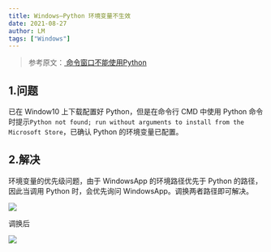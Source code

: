 ```yaml
---
title: Windows—Python 环境变量不生效
date: 2021-08-27
author: LM
tags: ["Windows"]
---
```


> 参考原文：[ 命令窗口不能使用Python ](https://zhuanlan.zhihu.com/p/380716375)

## 1.问题

已在 Window10 上下载配置好 Python，但是在命令行 CMD 中使用 Python 命令时提示`Python not found; run without arguments to install from the Microsoft Store`，已确认 Python 的环境变量已配置。

## 2.解决

环境变量的优先级问题，由于 WindowsApp 的环境路径优先于 Python 的路径，因此当调用 Python 时，会优先询问 WindowsApp。调换两者路径即可解决。

![](/drawingbed/img/202205051003225.png)

调换后

![](/drawingbed/img/202205051003370.png)

